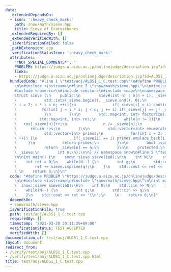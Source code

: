 ```yaml
---
data:
  _extendedDependsOn:
  - icon: ':heavy_check_mark:'
    path: snow/math/sieve.hpp
    title: Sieve of Eratosthenes
  _extendedRequiredBy: []
  _extendedVerifiedWith: []
  _isVerificationFailed: false
  _pathExtension: cpp
  _verificationStatusIcon: ':heavy_check_mark:'
  attributes:
    '*NOT_SPECIAL_COMMENTS*': ''
    PROBLEM: https://judge.u-aizu.ac.jp/onlinejudge/description.jsp?id=ALDS1_1_C
    links:
    - https://judge.u-aizu.ac.jp/onlinejudge/description.jsp?id=ALDS1_1_C
  bundledCode: "#line 1 \"test/aoj/ALDS1_1_C.test.cpp\"\n#define PROBLEM \"https://judge.u-aizu.ac.jp/onlinejudge/description.jsp?id=ALDS1_1_C\"\
    \n\n#include <iostream>\n#line 2 \"snow/math/sieve.hpp\"\n\n#include <algorithm>\n\
    #include <numeric>\n#include <vector>\n#include <map>\n\nnamespace snow {\n\n\
    struct sieve {\n    public:\n        sieve(int n) : n(n + 1), _sieve(n + 1){\n\
    \            std::iota(_sieve.begin(), _sieve.end(), 0);\n            for(int\
    \ i = 2; i * i < n; ++i){\n                if(_sieve[i] < i) continue;\n     \
    \           for(int j = i * i; j < n; j += i) if(_sieve[j] == j) _sieve[j] = i;\n\
    \            }\n        }\n\n        std::map<int, int> factorize(int n){\n  \
    \          std::map<int, int> res;\n            while(n != 1){\n             \
    \   res[_sieve[n]]++;\n                n /= _sieve[n];\n            }\n      \
    \      return res;\n        }\n\n        std::vector<int> enumerate_prime() {\n\
    \            std::vector<int> primes;\n            for(int i = 2; i < _sieve.size();\
    \ ++i) {\n                if(_sieve[i] == i) primes.emplace_back(i);\n       \
    \     }\n            return primes;\n        }\n\n        bool isprime(int n){\n\
    \            return _sieve[n] == n;\n        }\n\n    protected:\n        std::vector<int>\
    \ _sieve;\n        int n;\n};\n\n} // namespace snow\n#line 5 \"test/aoj/ALDS1_1_C.test.cpp\"\
    \n\nint main() {\n    snow::sieve sieve(1e8);\n\n    int N;\n    std::cin >> N;\n\
    \    int ret = 0;\n    while(N--) {\n        int q;\n        std::cin >> q;\n\
    \        ret += sieve.isprime(q);\n    }\n    std::cout << ret << '\\n';\n   \
    \ \n    return 0;\n}\n"
  code: "#define PROBLEM \"https://judge.u-aizu.ac.jp/onlinejudge/description.jsp?id=ALDS1_1_C\"\
    \n\n#include <iostream>\n#include \"snow/math/sieve.hpp\"\n\nint main() {\n  \
    \  snow::sieve sieve(1e8);\n\n    int N;\n    std::cin >> N;\n    int ret = 0;\n\
    \    while(N--) {\n        int q;\n        std::cin >> q;\n        ret += sieve.isprime(q);\n\
    \    }\n    std::cout << ret << '\\n';\n    \n    return 0;\n}"
  dependsOn:
  - snow/math/sieve.hpp
  isVerificationFile: true
  path: test/aoj/ALDS1_1_C.test.cpp
  requiredBy: []
  timestamp: '2021-03-20 20:11:29+09:00'
  verificationStatus: TEST_ACCEPTED
  verifiedWith: []
documentation_of: test/aoj/ALDS1_1_C.test.cpp
layout: document
redirect_from:
- /verify/test/aoj/ALDS1_1_C.test.cpp
- /verify/test/aoj/ALDS1_1_C.test.cpp.html
title: test/aoj/ALDS1_1_C.test.cpp
---
```

